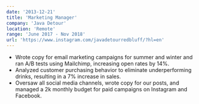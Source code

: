 ```yaml
---
date: '2013-12-21'
title: 'Marketing Manager'
company: 'Java Detour'
location: 'Remote'
range: 'June 2017 - Nov 2018'
url: 'https://www.instagram.com/javadetourredbluff/?hl=en'
---
```


- Wrote copy for email marketing campaigns for summer and winter and ran A/B tests using Mailchimp, increasing open rates by 14%.
- Analyzed customer purchasing behavior to eliminate underperforming drinks, resulting in a 7% increase in sales.
- Oversaw all social media channels, wrote copy for our posts, and managed a 2k monthly budget for paid campaigns on Instagram and Facebook.
